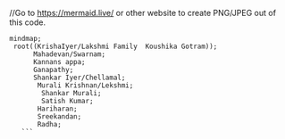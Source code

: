 //Go to https://mermaid.live/  or other website to create PNG/JPEG out of this code. 

 ```mermaid
mindmap;
  root((KrishaIyer/Lakshmi Family  Koushika Gotram));
       Mahadevan/Swarnam;
       Kannans appa;
       Ganapathy;
       Shankar Iyer/Chellamal;
        Murali Krishnan/Lekshmi;
         Shankar Murali;
         Satish Kumar;
        Hariharan;
        Sreekandan;
        Radha;
    ```

